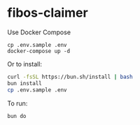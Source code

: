 # fibos-claimer

Use Docker Compose
```
cp .env.sample .env
docker-compose up -d
```

Or to install:

```bash
curl -fsSL https://bun.sh/install | bash
bun install
cp .env.sample .env
```

To run:

```bash
bun do
```
